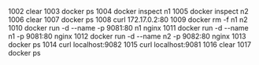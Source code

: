  1002  clear
 1003  docker ps
 1004  docker inspect n1
 1005  docker inspect n2
 1006  clear
 1007  docker ps
 1008  curl 172.17.0.2:80
 1009  docker rm -f n1 n2
 1010  docker run -d --name -p 9081:80  n1 nginx
 1011  docker run -d --name n1 -p 9081:80 nginx
 1012  docker run -d --name n2 -p 9082:80 nginx
 1013  docker ps
 1014  curl localhost:9082
 1015  curl localhost:9081
 1016  clear
 1017  docker ps